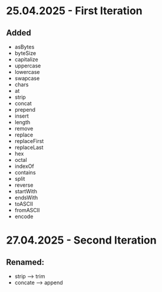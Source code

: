 # 25.04.2025 - First Iteration

## Added

 - asBytes
 - byteSize
 - capitalize
 - uppercase
 - lowercase
 - swapcase
 - chars
 - at
 - strip
 - concat
 - prepend
 - insert
 - length
 - remove
 - replace
 - replaceFirst
 - replaceLast
 - hex
 - octal
 - indexOf
 - contains
 - split
 - reverse
 - startWith
 - endsWith
 - toASCII
 - fromASCII
 - encode

# 27.04.2025 - Second Iteration

## Renamed:
 - strip --> trim
 - concate --> append

